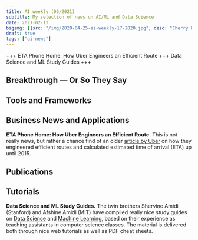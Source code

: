 ```yaml
---
title: AI weekly (06/2021)
subtitle: My selection of news on AI/ML and Data Science
date: 2021-02-13
bigimg: [{src: "/img/2020-04-25-ai-weekly-17-2020.jpg", desc: "Cherry blossom (Berlin 2020)"}]
draft: true
tags: ["ai-news"]
---
```



+++ ETA Phone Home: How Uber Engineers an Efficient Route +++ Data Science and ML Study Guides +++


 
<!--more-->



## Breakthrough &mdash; Or So They Say

 


## Tools and Frameworks
 
 




## Business News and Applications

**ETA Phone Home: How Uber Engineers an Efficient Route.** This is not really news, but rather a chance find of an older [article by Uber](https://eng.uber.com/engineering-routing-engine/) on how they engineered efficient routes and calculated estimated time of arrival (ETA) up until 2015. 


## Publications




## Tutorials

**Data Science and ML Study Guides.** The twin brothers Shervine Amidi (Stanford) and Afshine Amidi (MIT) have compiled really nice study guides on [Data Science](https://www.mit.edu/~amidi/teaching/) and [Machine Learning](https://stanford.edu/~shervine/teaching/), based on their experience as teaching assistants in computer science classes. The material is delivered both through nice web tutorials as well as PDF cheat sheets.

